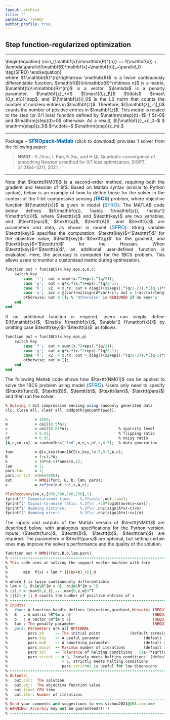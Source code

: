 ```yaml
---
layout: archive
title: ""   
permalink: /SFRO/
author_profile: true
---
```


<style>
a:link {
  text-decoration: none;
}

a:visited {
  text-decoration: none;
}

a:hover {
  text-decoration: underline;
}

a:active {
  text-decoration: underline;
}
</style>


## Step function-regularized optimization
---

<p style="line-height: 1;"></p>
\begin{equation}
\min_{\mathbf{x}\in\mathbb{R}^{n}} ~~  f(\mathbf{x}) + \lambda \parallel(\mathbf{B}\mathbf{x}+\mathbf{b})_+\parallel_0  \tag{SFRO}
\end{equation}

<div style="text-align:justify;">
where  $f:\mathbb{R}^{n}\rightarrow \mathbb{R}$ is a twice continuously differentiable function,  $\mathbf{B}\in\mathbb{R}^{m\times n}$ is a matrix, $\mathbf{b}\in\mathbb{R}^{m}$ is a vector, $\lambda$ is a penalty parameter,  $\mathbf{z}_+=$ $(\max\{0,z_1\}$ $\ldots$ $\max\{0,z_m\})^\top$, and  $\|\mathbf{z}\|_0$ is the L0 norm that counts the number of nonzero entries in $\mathbf{z}$. Therefore, $\|\mathbf{z}_+\|_0$ counts the number of positive entries in $\mathbf{z}$.  This metric is related to the step (or 0/1 loss) function defined by $\mathrm{step}(t)=1$ if $t>0$ and $\mathrm{step}(t)=0$ otherwise. As a result,  $\|\mathbf{z}_+\|_0=$ $ \mathrm{step}(z_1)$ $+\cdots+$ $\mathrm{step}(z_m).$
</div>
 
<!-- ## <span style="color:#8C8C8C"> The solver and its demonstration </span> -->

---
<div style="text-align:justify;"> 
Package - <a style="font-size: 16px; font-weight: bold;color:#006DB0" href="\files\SFROpack-Matlab.zip" target="_blank">SFROpack-Matlab</a> (click to download) provides 1 solver from the following paper:
</div>

> <b style="font-size:14px;color:#777777">NM01</b> - <span style="font-size: 14px"> S Zhou, L Pan, N Xiu,  and H Qi, Quadratic convergence of smoothing Newton's method for 0/1 loss optimization, SIOPT, 31:3184–3211, 2021. </span>

 
---
<div style="text-align:justify;">  
Note that $\texttt{NM01}$ is a second-order method, requiring both the gradient and Hessian of $f$. Based on Matlab syntax (similar to Python syntax), below is an example of how to define these for the solver in the context of the 1-bit compressive sensing (<a style="font-size: 16px; font-weight: bold; color:#006DB0" href="https://sparseopt.github.io/1BCS/" target="_blank">1BCS</a>) problem, where objective function  $f(\mathbf{x})$ is given in model (<a style="font-size: 16px;color:#006DB0" href="https://sparseopt.github.io/1BCS/" target="_blank">SFRO</a>). The MATLAB code below defines $(f(\mathbf{x}), \nabla f(\mathbf{x}), \nabla^2 f(\mathbf{x}))$, where $\texttt{x}$ and $\texttt{key}$ are two variables, and  $\texttt{eps}$, $\texttt{q}$, $\texttt{A}$, and $\texttt{c}$ are parameters and data, as shown in model (<a style="font-size: 16px;color:#006DB0" href="https://sparseopt.github.io/1BCS/" target="_blank">SFRO</a>).  String variable $\texttt{key}$ specifies the computation: $\texttt{key}$='$\texttt{f}$' for the objective value, 
$\texttt{key}$='$\texttt{g}$' for the gradient, and $\texttt{key}$='$\texttt{h}$' for the Hessian. When $\texttt{key}$='$\texttt{a}$', an additional user-defined function is evaluated. Here,  the accuracy is computed for the 1BCS problem. This allows users to monitor a customized metric during optimization.
</div>
<p style="line-height: 1;"></p>

```ruby
function out = func1BCS(x,key,eps,q,A,c) 
    switch key   
        case 'f';  out = sum((x.^2+eps).^(q/2));
        case 'g';  out = q*x.*(x.^2+eps).^(q/2-1); 
        case 'h';  x2  = x.*x; out = diag(((x2+eps).^(q/2-2)).*((q-1)*x2+eps)); 
        case 'a';  acc = @(var)nnz(sign(A*var)-c); out = 1-acc(x)/length(c);
        otherwise; out = []; % 'Otherwise' is REQIURED if no key='a'
    end    
end
```

<div style="text-align:justify;">  
If no additional function is required, users can simply define $(f(\mathbf{x})$, $\nabla f(\mathbf{x})$, $\nabla^2 f(\mathbf{x}))$ by omitting case $\texttt{key}$='$\texttt{a}$' as follows.
</div>
<p style="line-height: 1;"></p>

```ruby
function out = func1BCS(x,key,eps,q) 
    switch key   
        case 'f';  out = sum((x.^2+eps).^(q/2));
        case 'g';  out = q*x.*(x.^2+eps).^(q/2-1); 
        case 'h';  x2  = x.*x; out = diag(((x2+eps).^(q/2-2)).*((q-1)*x2+eps)); 
        otherwise; out = [];  
    end    
end
```

<div style="text-align:justify;">
The following Matlab code shows how $\texttt{NM01}$ can be applied to solve the 1BCS problem using model (<a style="font-size: 16px;color:#006DB0" href="https://sparseopt.github.io/1BCS/" target="_blank">SFRO</a>). Users only need to specify ($\texttt{func}$, $\texttt{B}$, $\texttt{b}$, $\texttt{lam}$, $\texttt{pars}$) and then run the solver.
</div>

<p style="line-height: 1;"></p>

```ruby
% Solving 1 bit compressive sensing using randomly generated data 
clc; close all; clear all; addpath(genpath(pwd));

n            = 1000; 
m            = ceil(0.5*n);
s            = ceil(0.01*n);                      % sparsity level
r            = 0.01;                              % flipping ratio
nf           = 0.05;                              % noisy ratio
[A,c,co,xo]  = random1bcs('Ind',m,n,s,nf,r,0.5);  % data generation

func         = @(x,key)func1BCS(x,key,1e-5,0.5,A,c);
B            = (-c).*A;
b            = (n*8e-5)*ones(m,1);
lam          = 1;
pars.tau     = 1;  
pars.strict  =(n<=2000); 
out          = NM01(func, B, b, lam, pars); 
x            = refine(out.sol,s,A,c);

PlotRecovery(xo,x,[950,500,500,250],1)
fprintf(' Computational time:    %.3fsec\n',out.time);
fprintf(' Signal-to-noise ratio: %.2f\n',-20*log10(norm(x-xo)));
fprintf(' Hamming distance:      %.3f\n',nnz(sign(A*x)-c)/m)
fprintf(' Hamming error:         %.3f\n',nnz(sign(A*x)-co)/m)
```

<div style="text-align:justify;">
The inputs and outputs of the Matlab version of $\texttt{NM01}$ are described below, with analogous specifications for the Python version. Inputs ($\texttt{func}$, $\texttt{B}$, $\texttt{b}$, $\texttt{lam}$) are required. The parameters in $\texttt{pars}$ are optional, but setting certain ones may improve the solver's performance and the quality of the solution.
</div>

<p style="line-height: 1;"></p>

```ruby
function out = NM01(func,B,b,lam,pars)
% -------------------------------------------------------------------------
% This code aims at solving the support vector machine with form
%
%       min  f(x) + lam * ||(Bx+b)_+||_0
%
% where f is twice continuously differentiable
% lam > 0, B\in\R^{m x n}, b\in\R^{m x 1}
% (z)_+ = (max{0,z_1},...,max{0,z_m})^T
% ||(z)_+ ||_0 counts the number of positive entries of z
% -------------------------------------------------------------------------
% Inputs:
%   func: A function handle defines (objective,gradient,Hessain) (REQUIRED)
%   B   : A matrix \R^{m x n}                                    (REQUIRED)      
%   b   : A vector \R^{m x 1}                                    (REQUIRED)
%   lam : The penalty parameter                                  (REQUIRED)
%   pars: Parameters are all OPTIONAL
%         pars.x0     -- The initial point             (default zeros(n,1))
%         pars.tau    -- A useful paramter                   (default 1.00)
%         pars.mu0    -- A smoothing parameter               (default 0.01)
%         pars.maxit  -- Maximum number of iterations        (default 1000)  
%         pars.tol    -- Tolerance of halting conditions   (1e-7*sqrt(n*m)) 
%         pars.strict -- = 0, loosely meets halting conditions  (default 0)
%                        = 1, strictly meets halting conditions  
%                        pars.strict=1 is useful for low dimensions                           
% -------------------------------------------------------------------------
% Outputs:
%   out.sol:  The solution 
%   out.obj:  The objective function value
%   out.time: CPU time
%   out.iter: Number of iterations
% -------------------------------------------------------------------------
% Send your comments and suggestions to <<< slzhou2021@163.com >>>                                  
% WARNING: Accuracy may not be guaranteed!!!!!  
% -------------------------------------------------------------------------
```
